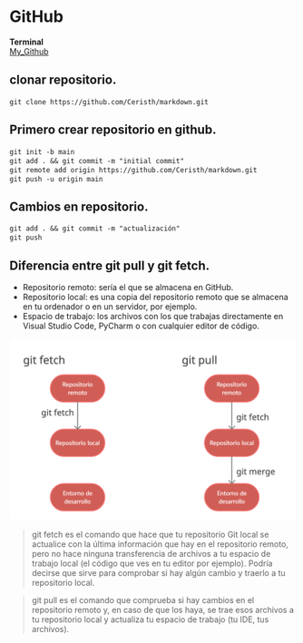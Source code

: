 # GitHub

**Terminal**  
[My_Github](https://github.com/Ceristh/markdown) 
## clonar repositorio.  
~~~
git clone https://github.com/Ceristh/markdown.git
~~~

## Primero crear repositorio en github.  
~~~
git init -b main
git add . && git commit -m "initial commit"
git remote add origin https://github.com/Ceristh/markdown.git
git push -u origin main
~~~

## Cambios en repositorio.  
~~~
git add . && git commit -m "actualización"
git push
~~~

## Diferencia entre git pull y git fetch.    

+ Repositorio remoto: sería el que se almacena en GitHub.  
+ Repositorio local: es una copia del repositorio remoto que se almacena en tu ordenador o en un servidor, por ejemplo.  
+ Espacio de trabajo: los archivos con los que trabajas directamente en Visual Studio Code, PyCharm o con cualquier editor de código.  

![git fetch y git pull](./img/git-fetch-vs-git-pull-diferencias.png "git fetch y git pull")

>git fetch es el comando que hace que tu repositorio Git local se actualice con la última información que hay en el repositorio remoto, pero no hace ninguna transferencia de archivos a tu espacio de trabajo local (el código que ves en tu editor por ejemplo). Podría decirse que sirve para comprobar si hay algún cambio y traerlo a tu repositorio local.  

>git pull es el comando que comprueba si hay cambios en el repositorio remoto y, en caso de que los haya, se trae esos archivos a tu repositorio local y actualiza tu espacio de trabajo (tu IDE, tus archivos).  
